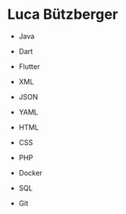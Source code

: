 # Luca Bützberger
- Java
- Dart 
- Flutter

- XML
- JSON
- YAML

- HTML
- CSS
- PHP

- Docker
- SQL
- Git
